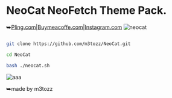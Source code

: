 # NeoCat NeoFetch Theme Pack.
⮩<a href="https://www.pling.com/p/2034925/">Pling.com</a>|<a href="https://www.buymeacoffee.com/m3tozz/">Buymeacoffe.com</a>|<a href="https://www.instagram.com/metozz.exe/">Instagram.com</a>
![neocat](https://github.com/m3tozz/NeoCat/assets/79897762/dd5c73f0-fd14-4699-a94f-638b091291d1)
```bash

git clone https://github.com/m3tozz/NeoCat.git 
```
```bash
cd NeoCat 
```
```bash
bash ./neocat.sh
```
![aaa](https://github.com/m3tozz/NeoCat/assets/79897762/37a1bdcd-fa1a-43ed-8e4b-6449b5f7b739)

⮩made by m3tozz
